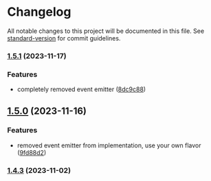 # Changelog

All notable changes to this project will be documented in this file. See [standard-version](https://github.com/conventional-changelog/standard-version) for commit guidelines.

### [1.5.1](https://github.com/minkiele/Enigma/compare/v1.5.0...v1.5.1) (2023-11-17)


### Features

* completely removed event emitter ([8dc9c88](https://github.com/minkiele/Enigma/commit/8dc9c888313cb347610e257917c5eed6229e4ea1))

## [1.5.0](https://github.com/minkiele/Enigma/compare/v1.4.3...v1.5.0) (2023-11-16)


### Features

* removed event emitter from implementation, use your own flavor ([9fd88d2](https://github.com/minkiele/Enigma/commit/9fd88d2c9cf9641a88f0dcf26e7d3ca6d0e25b8e))

### [1.4.3](https://github.com/minkiele/Enigma/compare/v1.4.2...v1.4.3) (2023-11-02)
